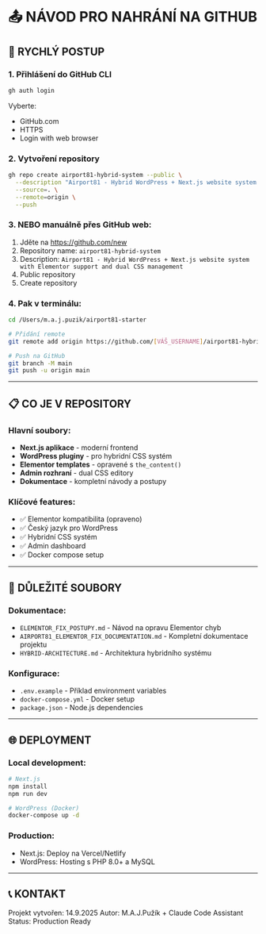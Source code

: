 # 📤 NÁVOD PRO NAHRÁNÍ NA GITHUB

## 🚀 RYCHLÝ POSTUP

### 1. Přihlášení do GitHub CLI
```bash
gh auth login
```
Vyberte:
- GitHub.com
- HTTPS
- Login with web browser

### 2. Vytvoření repository
```bash
gh repo create airport81-hybrid-system --public \
  --description "Airport81 - Hybrid WordPress + Next.js website system with Elementor support and dual CSS management" \
  --source=. \
  --remote=origin \
  --push
```

### 3. NEBO manuálně přes GitHub web:

1. Jděte na https://github.com/new
2. Repository name: `airport81-hybrid-system`
3. Description: `Airport81 - Hybrid WordPress + Next.js website system with Elementor support and dual CSS management`
4. Public repository
5. Create repository

### 4. Pak v terminálu:
```bash
cd /Users/m.a.j.puzik/airport81-starter

# Přidání remote
git remote add origin https://github.com/[VÁŠ_USERNAME]/airport81-hybrid-system.git

# Push na GitHub
git branch -M main
git push -u origin main
```

---

## 📋 CO JE V REPOSITORY

### Hlavní soubory:
- **Next.js aplikace** - moderní frontend
- **WordPress pluginy** - pro hybridní CSS systém
- **Elementor templates** - opravené s `the_content()`
- **Admin rozhraní** - dual CSS editory
- **Dokumentace** - kompletní návody a postupy

### Klíčové features:
- ✅ Elementor kompatibilita (opraveno)
- ✅ Český jazyk pro WordPress
- ✅ Hybridní CSS systém
- ✅ Admin dashboard
- ✅ Docker compose setup

---

## 🔑 DŮLEŽITÉ SOUBORY

### Dokumentace:
- `ELEMENTOR_FIX_POSTUPY.md` - Návod na opravu Elementor chyb
- `AIRPORT81_ELEMENTOR_FIX_DOCUMENTATION.md` - Kompletní dokumentace projektu
- `HYBRID-ARCHITECTURE.md` - Architektura hybridního systému

### Konfigurace:
- `.env.example` - Příklad environment variables
- `docker-compose.yml` - Docker setup
- `package.json` - Node.js dependencies

---

## 🌐 DEPLOYMENT

### Local development:
```bash
# Next.js
npm install
npm run dev

# WordPress (Docker)
docker-compose up -d
```

### Production:
- Next.js: Deploy na Vercel/Netlify
- WordPress: Hosting s PHP 8.0+ a MySQL

---

## 📞 KONTAKT

Projekt vytvořen: 14.9.2025
Autor: M.A.J.Pužík + Claude Code Assistant
Status: Production Ready